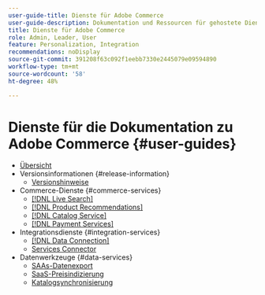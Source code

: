 ```yaml
---
user-guide-title: Dienste für Adobe Commerce
user-guide-description: Dokumentation und Ressourcen für gehostete Dienste, die erweiterte Funktionen für Adobe Commerce und Magento Open Source bieten.
title: Dienste für Adobe Commerce
role: Admin, Leader, User
feature: Personalization, Integration
recommendations: noDisplay
source-git-commit: 391208f63c092f1eebb7330e2445079e09594890
workflow-type: tm+mt
source-wordcount: '58'
ht-degree: 48%

---
```


# Dienste für die Dokumentation zu Adobe Commerce {#user-guides}

- [Übersicht](home.md)
- Versionsinformationen {#release-information}
   - [Versionshinweise](/help/landing/release-notes-all.md)
- Commerce-Dienste {#commerce-services}
   - [[!DNL Live Search]](https://experienceleague.adobe.com/en/docs/commerce-merchant-services/live-search/overview)
   - [[!DNL Product Recommendations]](https://experienceleague.adobe.com/en/docs/commerce-merchant-services/product-recommendations/guide-overview)
   - [[!DNL Catalog Service]](https://experienceleague.adobe.com/en/docs/commerce-merchant-services/catalog-service/guide-overview)
   - [[!DNL Payment Services]](https://experienceleague.adobe.com/en/docs/commerce-merchant-services/payment-services/guide-overview)
- Integrationsdienste {#integration-services}
   - [[!DNL Data Connection]](https://experienceleague.adobe.com/en/docs/commerce-merchant-services/data-connection/overview)
   - [Services Connector](/help/landing/saas.md)
- Datenwerkzeuge {#data-services}
   - [SAAs-Datenexport](https://experienceleague.adobe.com/en/docs/commerce-merchant-services/saas-data-export/overview)
   - [SaaS-Preisindizierung](https://experienceleague.adobe.com/en/docs/commerce-merchant-services/price-indexer/price-indexing)
   - [Katalogsynchronisierung](/help/landing/catalog-sync.md)





